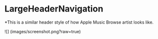 # LargeHeaderNavigation


*This is a similar header style of how Apple Music Browse artist looks like.

![] (images/screenshot.png?raw=true)

